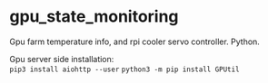 # gpu_state_monitoring
Gpu farm temperature info, and rpi cooler servo controller. Python.  
  
Gpu server side installation:  
```pip3 install aiohttp --user```
```python3 -m pip install GPUtil```
